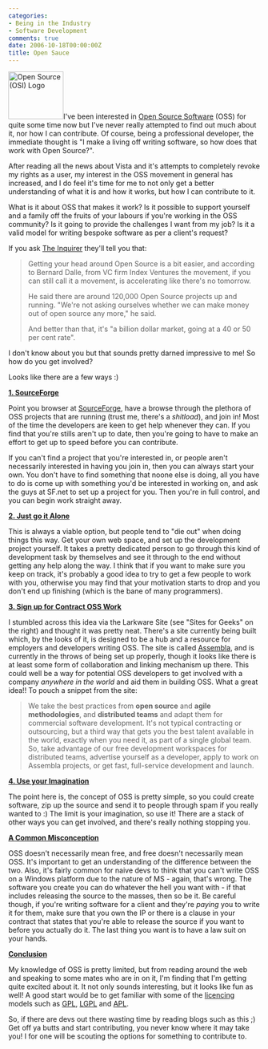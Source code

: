 ```yaml
---
categories:
- Being in the Industry
- Software Development
comments: true
date: 2006-10-18T00:00:00Z
title: Open Sauce
---
```


<a href="http://www.opensource.org/docs/definition.php" title="Open Source (OSI) Logo"><img src="http://www.opensource.org/trademarks/opensource/web/opensource-110x95.png" alt="Open Source (OSI) Logo" border="0" width="110" height="95" class="InlineImageRight" /></a>I've been interested in <a href="http://en.wikipedia.org/wiki/Open_source_software" title="Open Source Software">Open Source Software</a> (OSS) for quite some time now but I've never really attempted to find out much about it, nor how I can contribute. Of course, being a professional developer, the immediate thought is "I make a living off writing software, so how does that work with Open Source?".

After reading all the news about Vista and it's attempts to completely revoke my rights as a user, my interest in the OSS movement in general has increased, and I do feel it's time for me to not only get a better understanding of what it is and how it works, but how I can contribute to it.

What is it about OSS that makes it work? Is it possible to support yourself and a family off the fruits of your labours if you're working in the OSS community? Is it going to provide the challenges I want from my job? Is it a valid model for writing bespoke software as per a client's request?

If you ask <a href="http://www.theinquirer.net/default.aspx?article=34998" title="Open Source a billion dollar market">The Inquirer</a> they'll tell you that:<blockquote>Getting your head around Open Source is a bit easier, and according to Bernard Dalle, from VC firm Index Ventures the movement, if you can still call it a movement, is accelerating like there's no tomorrow.

He said there are around 120,000 Open Source projects up and running. "We're not asking ourselves whether we can make money out of open source any more," he said.

And better than that, it's "a billion dollar market, going at a 40 or 50 per cent rate".</blockquote>
I don't know about you but that sounds pretty darned impressive to me! So how do you get involved?

Looks like there are a few ways :)

<strong><u>1. SourceForge</u></strong>

Point you browser at <a href="http://www.sourceforge.net/" title="SourceForge">SourceForge</a>, have a browse through the plethora of OSS projects that are running (trust me, there's a <em>shitload</em>), and join in! Most of the time the developers are keen to get help whenever they can. If you find that you're stills aren't up to date, then you're going to have to make an effort to get up to speed before you can contribute.

If you can't find a project that you're interested in, or people aren't necessarily interested in having you join in, then you can always start your own. You don't have to find something that noone else is doing, all you have to do is come up with something you'd be interested in working on, and ask the guys at SF.net to set up a project for you. Then you're in full control, and you can begin work straight away.

<strong><u>2. Just go it Alone</u></strong>

This is always a viable option, but people tend to "die out" when doing things this way. Get your own web space, and set up the development project yourself. It takes a pretty dedicated person to go through this kind of development task by themselves and see it through to the end without getting any help along the way.  I think that if you want to make sure you keep on track, it's probably a good idea to try to get a few people to work with you, otherwise you may find that your motivation starts to drop and you don't end up finishing (which is the bane of many programmers).

<strong><u>3. Sign up for Contract OSS Work</u></strong>

I stumbled across this idea via the Larkware Site (see "Sites for Geeks" on the right) and thought it was pretty neat.  There's a site currently being built which, by the looks of it, is designed to be a hub and a resource for employers and developers writing OSS. The site is called <a href="http://www.assembla.com/" title="Assembla">Assembla</a>, and is currently in the throws of being set up properly, though it looks like there is at least some form of collaboration and linking mechanism up there.  This could well be a way for potential OSS developers to get involved with a company <em>anywhere in the world</em> and aid them in building OSS. What a great idea!!  To pouch a snippet from the site:<blockquote>We take the best practices from <strong>open source</strong> and <strong>agile methodologies</strong>, and <strong>distributed teams</strong> and adapt them for commercial software development. It's not typical contracting or outsourcing, but a third way that gets you the best talent available in the world, exactly when you need it, as part of a single global team. So, take advantage of our free development workspaces for distributed teams, advertise yourself as a developer, apply to work on Assembla projects, or get fast, full-service development and launch.</blockquote>

<strong><u>4. Use your Imagination</u></strong>

The point here is, the concept of OSS is pretty simple, so you could create software, zip up the source and send it to people through spam if you really wanted to :) The limit is your imagination, so use it! There are a stack of other ways you can get involved, and there's really nothing stopping you.

<strong><u>A Common Misconception</u></strong>

OSS doesn't necessarily mean free, and free doesn't necessarily mean OSS. It's important to get an understanding of the difference between the two. Also, it's fairly common for naive devs to think that you can't write OSS on a Windows platform due to the nature of MS - again, that's wrong. The software you create you can do whatever the hell you want with - if that includes releasing the source to the masses, then so be it. Be careful though, if you're writing software for a client and they're <em>paying</em> you to write it for them, make sure that you own the IP or there is a clause in your contract that states that you're able to release the source if you want to before you actually do it. The last thing you want is to have a law suit on your hands.

<strong><u>Conclusion</u></strong>

My knowledge of OSS is pretty limited, but from reading around the web and speaking to some mates who are in on it, I'm finding that I'm getting quite excited about it. It not only sounds interesting, but it looks like fun as well! A good start would be to get familiar with some of the <a href="http://en.wikipedia.org/wiki/Open-source_license" title="Open Source Licence">licencing</a> models such as <a href="http://en.wikipedia.org/wiki/GNU_General_Public_License" title="GPL">GPL</a>, <a href="http://en.wikipedia.org/wiki/GNU_Lesser_General_Public_License" title="LGPL">LGPL</a> and <a href="http://en.wikipedia.org/wiki/Adaptive_Public_License" title="APL">APL</a>.

So, if there are devs out there wasting time by reading blogs such as this ;) Get off ya butts and start contributing, you never know where it may take you! I for one will be scouting the options for something to contribute to.
